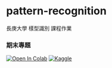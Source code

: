 # pattern-recognition
長庚大學 樣型識別 課程作業
### 期末專題
[![Open In Colab](https://colab.research.google.com/assets/colab-badge.svg)](https://colab.research.google.com/drive/1i36ztjsN8RpKBSQnK-rn8dY1MCSbne8Y#scrollTo=fPs3FKGvKekB)
[![Kaggle](https://kaggle.com/static/images/open-in-kaggle.svg)](https://www.kaggle.com/loucadgarbon/hardnet-gpu)
